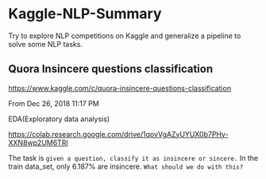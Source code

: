 # Kaggle-NLP-Summary

Try to explore NLP competitions on Kaggle and generalize a pipeline to solve some NLP tasks.


## Quora Insincere questions classification

https://www.kaggle.com/c/quora-insincere-questions-classification

From Dec 26, 2018 11:17 PM

EDA(Exploratory data analysis)

https://colab.research.google.com/drive/1qoyVgAZyUYUX0b7PHy-XXN8wp2UM6TRl

The task is `given a question, classify it as insincere or sincere.`
In the train data_set, only 6.187% are insincere. `What should we do with this?`
